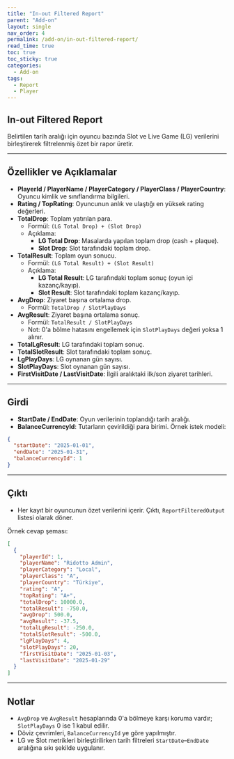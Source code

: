 ```yaml
---
title: "In-out Filtered Report"
parent: "Add-on"
layout: single
nav_order: 4
permalink: /add-on/in-out-filtered-report/
read_time: true
toc: true
toc_sticky: true
categories:
  - Add-on
tags:
  - Report
  - Player
---
```


## In-out Filtered Report

Belirtilen tarih aralığı için oyuncu bazında Slot ve Live Game (LG) verilerini birleştirerek filtrelenmiş özet bir rapor üretir.

---

## Özellikler ve Açıklamalar

- **PlayerId / PlayerName / PlayerCategory / PlayerClass / PlayerCountry**: Oyuncu kimlik ve sınıflandırma bilgileri.
- **Rating / TopRating**: Oyuncunun anlık ve ulaştığı en yüksek rating değerleri.
- **TotalDrop**: Toplam yatırılan para.
  - Formül: `(LG Total Drop) + (Slot Drop)`
  - Açıklama:
    - **LG Total Drop**: Masalarda yapılan toplam drop (cash + plaque).
    - **Slot Drop**: Slot tarafındaki toplam drop.
- **TotalResult**: Toplam oyun sonucu.
  - Formül: `(LG Total Result) + (Slot Result)`
  - Açıklama:
    - **LG Total Result**: LG tarafındaki toplam sonuç (oyun içi kazanç/kayıp).
    - **Slot Result**: Slot tarafındaki toplam kazanç/kayıp.
- **AvgDrop**: Ziyaret başına ortalama drop.
  - Formül: `TotalDrop / SlotPlayDays`
- **AvgResult**: Ziyaret başına ortalama sonuç.
  - Formül: `TotalResult / SlotPlayDays`
  - Not: 0'a bölme hatasını engellemek için `SlotPlayDays` değeri yoksa 1 alınır.
- **TotalLgResult**: LG tarafındaki toplam sonuç.
- **TotalSlotResult**: Slot tarafındaki toplam sonuç.
- **LgPlayDays**: LG oynanan gün sayısı.
- **SlotPlayDays**: Slot oynanan gün sayısı.
- **FirstVisitDate / LastVisitDate**: İlgili aralıktaki ilk/son ziyaret tarihleri.

---

## Girdi

- **StartDate / EndDate**: Oyun verilerinin toplandığı tarih aralığı.
- **BalanceCurrencyId**: Tutarların çevirildiği para birimi.
Örnek istek modeli:

```json
{
  "startDate": "2025-01-01",
  "endDate": "2025-01-31",
  "balanceCurrencyId": 1
}
```

---

## Çıktı

- Her kayıt bir oyuncunun özet verilerini içerir. Çıktı, `ReportFilteredOutput` listesi olarak döner.

Örnek cevap şeması:

```json
[
  {
    "playerId": 1,
    "playerName": "Ridotto Admin",
    "playerCategory": "Local",
    "playerClass": "A",
    "playerCountry": "Türkiye",
    "rating": "A",
    "topRating": "A+",
    "totalDrop": 10000.0,
    "totalResult": -750.0,
    "avgDrop": 500.0,
    "avgResult": -37.5,
    "totalLgResult": -250.0,
    "totalSlotResult": -500.0,
    "lgPlayDays": 4,
    "slotPlayDays": 20,
    "firstVisitDate": "2025-01-03",
    "lastVisitDate": "2025-01-29"
  }
]
```

---

## Notlar

- `AvgDrop` ve `AvgResult` hesaplarında 0'a bölmeye karşı koruma vardır; `SlotPlayDays` 0 ise 1 kabul edilir.
- Döviz çevrimleri, `BalanceCurrencyId` ye göre yapılmıştır.
- LG ve Slot metrikleri birleştirilirken tarih filtreleri `StartDate`–`EndDate` aralığına sıkı şekilde uygulanır.

